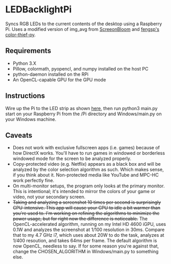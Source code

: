 # LEDBacklightPi
Syncs RGB LEDs to the current contents of the desktop using a Raspberry Pi. Uses a modified version of img_avg from [ScreeonBloom](https://github.com/kershner/screenBloom) and [fengsp's color-thief-py](https://github.com/fengsp/color-thief-py).

Requirements
------------

* Python 3.X
* Pillow, colormath, pyopencl, and numpy installed on the host PC
* python-daemon installed on the RPi
* An OpenCL-capable GPU for the GPU mode


Instructions
------------

Wire up the Pi to the LED strip as shown [here](http://popoklopsi.github.io/RaspberryPi-LedStrip/#!/), then run python3 main.py start on your Raspberry Pi from the /Pi directory and Windows/main.py on your Windows machine.

Caveats
-------

* Does not work with exclusive fullscreen apps (i.e. games) because of how DirectX works. You'll have to run games in windowed or borderless windowed mode for the screen to be analyzed properly.
* Copy-protected video (e.g. Netflix) appears as a black box and will be analyzed by the color selection algorithm as such. Which makes sense, if you think about it. Non-protected media like YouTube and MPC-HC work perfectly fine.
* On multi-monitor setups, the program only looks at the primary monitor. This is intentional; it's intended to mirror the colors of your game or video, not your secondary screen.
* ~~Taking and analyzing a screenshot 10 times per second is surprisingly CPU-intensive. This app will cause your CPU to idle a bit warmer than you're used to. I'm working on refining the algorithms to minimize the power usage, but for right now the difference is noticeable.~~ The OpenCL-accelerated algorithm, running on my Intel HD 4600 iGPU, uses 0.1W and analyzes the screenshot at 1/100 resolution in 30ms. Compare that to my 4.7 GHz i7, which uses about 20W to do the task, analyzes at 1/400 resoution, and takes 64ms per frame. The default algorithm is now OpenCL, needless to say. If for some reason you're against that, change the CHOSEN_ALGORITHM in Windows/main.py to something else.